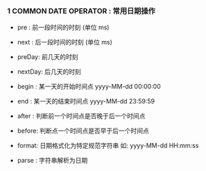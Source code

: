 
### 1 COMMON DATE OPERATOR : 常用日期操作

- pre : 前一段时间的时刻 (单位 ms)
- next : 后一段时间的时刻 (单位 ms)

- preDay: 前几天的时刻
- nextDay: 后几天的时刻

- begin : 某一天的开始时间点 yyyy-MM-dd 00:00:00
- end   : 某一天的结束时间点 yyyy-MM-dd 23:59:59

- after : 判断前一个时间点是否晚于后一个时间点
- before: 判断点一个时间点是否早于后一个时间点

- format: 日期格式化为特定规范字符串 如: yyyy-MM-dd HH:mm:ss
- parse : 字符串解析为日期